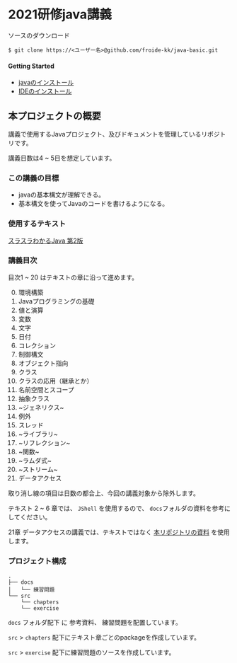 # 2021研修java講義

ソースのダウンロード

```
$ git clone https://<ユーザー名>@github.com/froide-kk/java-basic.git
```

#### Getting Started

- [javaのインストール](./docs/環境構築.md#Javaのインストール)
- [IDEのインストール](./docs/環境構築.md#intellij-ideaのインストール)



## 本プロジェクトの概要

講義で使用するJavaプロジェクト、及びドキュメントを管理しているリポジトリです。

講義日数は4 ~ 5日を想定しています。

### この講義の目標

- javaの基本構文が理解できる。
- 基本構文を使ってJavaのコードを書けるようになる。

### 使用するテキスト

[スラスラわかるJava 第2版](https://www.amazon.co.jp/dp/B07K3YFN2J)

### 講義目次

目次1 ~ 20 はテキストの章に沿って進めます。

0. 環境構築
1. Javaプログラミングの基礎
2. 値と演算
3. 変数
4. 文字
5. 日付 
6. コレクション
7. 制御構文
8. オブジェクト指向
9. クラス
10. クラスの応用（継承とか）
11. 名前空間とスコープ
12. 抽象クラス
13. ~ジェネリクス~
14. 例外
15. スレッド
16. ~ライブラリ~
17. ~リフレクション~
18. ~関数~
19. ~ラムダ式~
20. ~ストリーム~
21. データアクセス

取り消し線の項目は日数の都合上、今回の講義対象から除外します。

テキスト 2 ~ 6 章では、 `JShell` を使用するので、 `docs`フォルダの資料を参考にしてください。

21章 データアクセスの講義では、テキストではなく [本リポジトリの資料](./docs/21_データアクセス.md) を使用します。  

### プロジェクト構成

```
.
├── docs
│   └── 練習問題
└── src
    └── chapters
    └── exercise
```

`docs` フォルダ配下 に 参考資料、 練習問題を配置しています。

`src`  > `chapters` 配下にテキスト章ごとのpackageを作成しています。

`src` > `exercise` 配下に練習問題のソースを作成しています。
